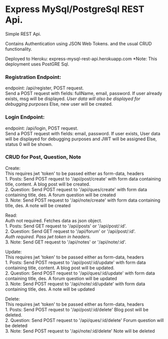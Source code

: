 # Express MySql/PostgreSql REST Api.

Simple REST Api.

Contains Authentication using JSON Web Tokens.
and the usual CRUD functionality.

Deployed to Heroku: express-mysql-rest-api.herokuapp.com
*Note: This deployment uses PostGRE Sql.


### Registration Endpoint:
endpoint: /api/register, POST request.<br>
Send a POST request with fields: fullName, email, password.
If user already exists, msg will be displayed. *User data will also be displayed for debugging purposes*
Else, new user will be created.

### Login Endpoint:
endpoint: /api/login, POST request.<br>
Send a POST request with fields: email, password.
If user exists, User data will be displayed for debugging purposes and JWT will be assigned
Else, status 0 will be shown.

### CRUD for Post, Question, Note

Create:<br>
      This requires jwt 'token' to be passed either as form-data, headers
      <br>1. Posts: Send POST request to '/api/post/create' with form data containing title, content. A blog post will be created.
      <br>2. Question: Send POST request to '/api/ques/create' with form data containing title, des. A forum question will be created
      <br>3. Note: Send POST request to '/api/note/create' with form data containing title, des. A note will be created

Read:<br>
      Auth not required. Fetches data as json object.
      <br>1. Posts: Send GET request to '/api/posts' or '/api/post/:id'. 
      <br>2. Question: Send GET request to '/api/forum' or '/api/post/:id'.<br>
      *Auth required. Pass jwt token in headers.*
      <br>3. Note: Send GET request to '/api/notes' or '/api/note/:id'.

Update: <br>
      This requires jwt 'token' to be passed either as form-data, headers
      <br>1. Posts: Send POST request to '/api/post/:id/update' with form data containing title, content. A blog post will be updated.
      <br>2. Question: Send POST request to '/api/ques/:id/update' with form data containing title, des. A forum question will be updated
      <br>3. Note: Send POST request to '/api/note/:id/update' with form data containing title, des. A note will be updated

Delete: <br>
      This requires jwt 'token' to be passed either as form-data, headers
      <br>1. Posts: Send POST request to '/api/post/:id/delete'  Blog post will be deleted.
      <br>2. Question: Send POST request to '/api/ques/:id/delete'  Forum question will be deleted
      <br>3. Note: Send POST request to '/api/note/:id/delete'  Note will be deleted

